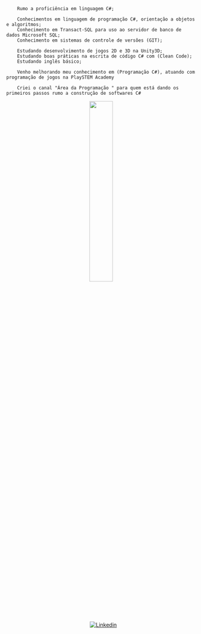         Rumo a proficiência em linguagem C#;
        
        Conhecimentos em linguagem de programação C#, orientação a objetos e algoritmos; 
        Conhecimento em Transact-SQL para uso ao servidor de banco de dados Microsoft SQL;
        Conhecimento em sistemas de controle de versões (GIT);

        Estudando desenvolvimento de jogos 2D e 3D na Unity3D;
        Estudando boas práticas na escrita de código C# com (Clean Code);
        Estudando inglês básico;

        Venho melhorando meu conhecimento em (Programação C#), atuando com programação de jogos na PlaySTEM Academy 

        Criei o canal "Área da Programação " para quem está dando os primeiros passos rumo a construção de softwares C#

        
<p align="center"><img width=35% src="https://media.giphy.com/media/IThjAlJnD9WNO/giphy.gif"></p>


<p align="center">
    &nbsp;&nbsp;&nbsp;
    <a href="https://www.youtube.com/c/ÁreadaProgramação"><img alt="Linkedin" src="https://img.shields.io/youtube/channel/subscribers/UCXKSo8RSfVmrawXleZ-_arg?style=social"></a><a href="https://www.linkedin.com/in/alfredo1995/" target="_blank"></a>&nbsp;
</p>
